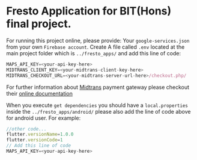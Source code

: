 # Fresto Application for BIT(Hons) final project. #
For running this project online, please provide: 
Your `google-services.json` from your own `Firebase account`. 
Create A file called `.env` located at the main project folder which is `../fresto_apps/` and add this line of code:
```javascript
MAPS_API_KEY=<your-api-key-here>
MIDTRANS_CLIENT_KEY=<your-midtrans-client-key-here>
MIDTRANS_CHECKOUT_URL=<your-midtrans-server-url-here>/checkout.php/
```
For further information about [Midtrans](https://midtrans.com/) payment gateway please checkout their [online documentation](https://docs.midtrans.com/en/welcome/index.html)

When you execute `get dependencies` you should have a `local.properties` inside the `../fresto_apps/android/` please also add the line of code above for android user.
For example:
```javascript
//other code...
flutter.versionName=1.0.0
flutter.versionCode=1
// Add this line of code
MAPS_API_KEY=<your-api-key-here>
```